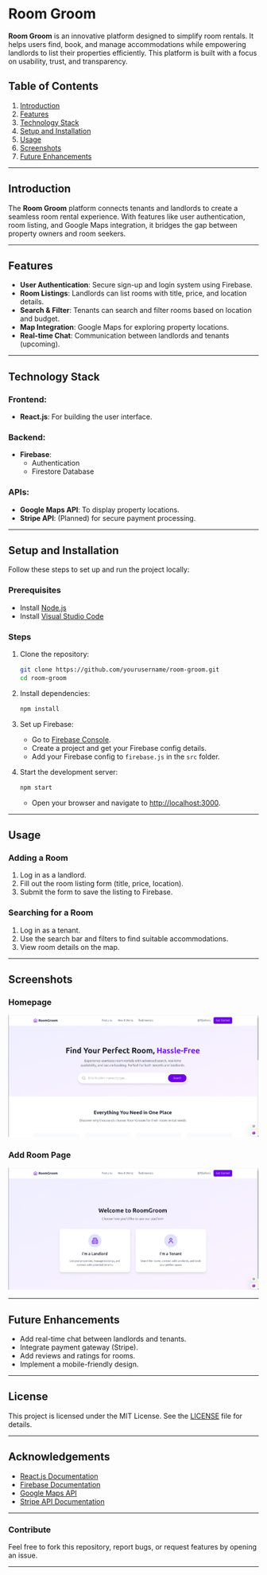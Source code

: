 
# Room Groom

**Room Groom** is an innovative platform designed to simplify room rentals. It helps users find, book, and manage accommodations while empowering landlords to list their properties efficiently. This platform is built with a focus on usability, trust, and transparency.

## Table of Contents
1. [Introduction](#introduction)
2. [Features](#features)
3. [Technology Stack](#technology-stack)
4. [Setup and Installation](#setup-and-installation)
5. [Usage](#usage)
6. [Screenshots](#screenshots)
7. [Future Enhancements](#future-enhancements)

---

## Introduction

The **Room Groom** platform connects tenants and landlords to create a seamless room rental experience. With features like user authentication, room listing, and Google Maps integration, it bridges the gap between property owners and room seekers.

---

## Features
- **User Authentication**: Secure sign-up and login system using Firebase.
- **Room Listings**: Landlords can list rooms with title, price, and location details.
- **Search & Filter**: Tenants can search and filter rooms based on location and budget.
- **Map Integration**: Google Maps for exploring property locations.
- **Real-time Chat**: Communication between landlords and tenants (upcoming).

---

## Technology Stack

### Frontend:
- **React.js**: For building the user interface.

### Backend:
- **Firebase**:
  - Authentication
  - Firestore Database

### APIs:
- **Google Maps API**: To display property locations.
- **Stripe API**: (Planned) for secure payment processing.

---

## Setup and Installation

Follow these steps to set up and run the project locally:

### Prerequisites
- Install [Node.js](https://nodejs.org/)
- Install [Visual Studio Code](https://code.visualstudio.com/)

### Steps
1. Clone the repository:
   ```bash
   git clone https://github.com/yourusername/room-groom.git
   cd room-groom
   ```
2. Install dependencies:
   ```bash
   npm install
   ```
3. Set up Firebase:
   - Go to [Firebase Console](https://console.firebase.google.com/).
   - Create a project and get your Firebase config details.
   - Add your Firebase config to `firebase.js` in the `src` folder.

4. Start the development server:
   ```bash
   npm start
   ```
   - Open your browser and navigate to [http://localhost:3000](http://localhost:3000).

---

## Usage

### Adding a Room
1. Log in as a landlord.
2. Fill out the room listing form (title, price, location).
3. Submit the form to save the listing to Firebase.

### Searching for a Room
1. Log in as a tenant.
2. Use the search bar and filters to find suitable accommodations.
3. View room details on the map.

---

## Screenshots

### Homepage
![Homepage Screenshot](asset/roomgroom1.png)

### Add Room Page
![Add Room Screenshot](asset/roomgroom2.png)

---

## Future Enhancements
- Add real-time chat between landlords and tenants.
- Integrate payment gateway (Stripe).
- Add reviews and ratings for rooms.
- Implement a mobile-friendly design.

---

## License
This project is licensed under the MIT License. See the [LICENSE](LICENSE) file for details.

---

## Acknowledgements
- [React.js Documentation](https://reactjs.org/docs/getting-started.html)
- [Firebase Documentation](https://firebase.google.com/docs)
- [Google Maps API](https://developers.google.com/maps/documentation)
- [Stripe API Documentation](https://stripe.com/docs)

---

### Contribute
Feel free to fork this repository, report bugs, or request features by opening an issue.

---
